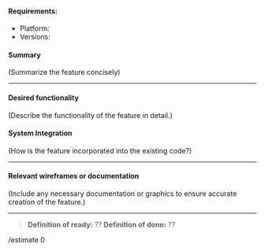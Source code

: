 #### Requirements:

* Platform:
* Versions:

#### Summary

(Summarize the feature concisely)

___
#### Desired functionality

(Describe the functionality of the feature in detail.)

#### System Integration

(How is the feature incorporated into the existing code?)

___
#### Relevant wireframes or documentation

(Include any necessary documentation or graphics to ensure accurate creation of the feature.)

___
><strong>Definition of ready:</strong> ??
><strong>Definition of done:</strong> ??

/estimate 0
<!-- INCLUDE ALL REQUIRED LABELS! Also include a milestone if required. -->
